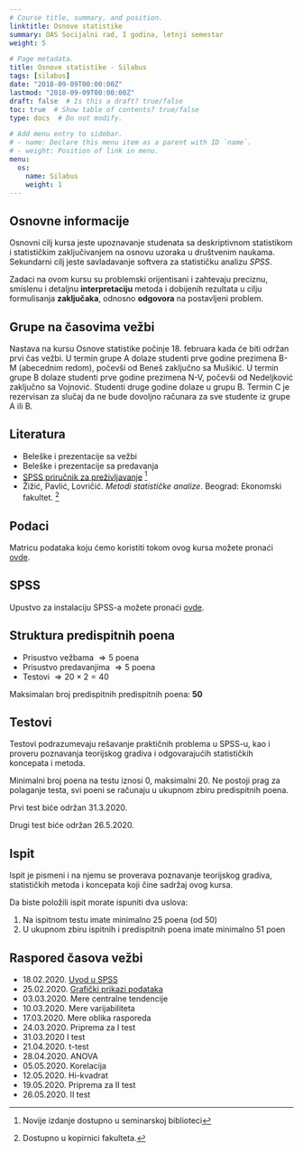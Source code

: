 ```yaml
---
# Course title, summary, and position.
linktitle: Osnove statistike
summary: OAS Socijalni rad, I godina, letnji semestar
weight: 5

# Page metadata.
title: Osnove statistike - Silabus
tags: [silabus]
date: "2018-09-09T00:00:00Z"
lastmod: "2018-09-09T00:00:00Z"
draft: false  # Is this a draft? true/false
toc: true  # Show table of contents? true/false
type: docs  # Do not modify.

# Add menu entry to sidebar.
# - name: Declare this menu item as a parent with ID `name`.
# - weight: Position of link in menu.
menu:
  os:
    name: Silabus
    weight: 1
---
```


## Osnovne informacije

Osnovni cilj kursa jeste upoznavanje studenata sa deskriptivnom statistikom i statističkim zaključivanjem na osnovu uzoraka u društvenim naukama. Sekundarni cilj jeste savladavanje softvera za statističku analizu *SPSS*.

Zadaci na ovom kursu su problemski orijentisani i zahtevaju preciznu, smislenu i detaljnu **interpretaciju** metoda i dobijenih rezultata u cilju formulisanja **zaključaka**, odnosno **odgovora** na postavljeni problem.

## Grupe na časovima vežbi

 Nastava na kursu Osnove statistike počinje 18. februara kada će biti održan prvi čas vežbi. U termin grupe A dolaze studenti prve godine prezimena B-M (abecednim redom), počevši od Beneš zaključno sa Mušikić. U termin grupe B dolaze studenti prve godine prezimena N-V, počevši od Nedeljković zaključno sa Vojnović. Studenti druge godine dolaze u grupu B. Termin C je rezervisan za slučaj da ne bude dovoljno računara za sve studente iz grupe A ili B.




## Literatura

- Beleške i prezentacije sa vežbi
- Beleške i prezentacije sa predavanja
- [SPSS priručnik za preživljavanje](https://s.atomasevic.com/files/os-spss.pdf) [^1]
- Žižić, Pavlić, Lovričić. *Metodi statističke analize*. Beograd: Ekonomski fakultet. [^2]

[^1]: Novije izdanje dostupno u seminarskoj biblioteci

[^2]: Dostupno u kopirnici fakulteta.

## Podaci

Matricu podataka koju ćemo koristiti tokom ovog kursa možete pronaći [ovde](https://s.atomasevic.com/files/ess.sav).

## SPSS

Upustvo za instalaciju SPSS-a možete pronaći [ovde](https://s.atomasevic.com/files/os-instalacija.pdf).


## Struktura predispitnih poena

- Prisustvo vežbama $\Rightarrow 5$ poena
- Prisustvo predavanjima $\Rightarrow 5$ poena
- Testovi $\Rightarrow 20 \times 2 = 40$

Maksimalan broj predispitnih predispitnih poena: **50**


## Testovi

Testovi podrazumevaju rešavanje praktičnih problema u SPSS-u, kao i proveru poznavanja teorijskog gradiva i odgovarajućih statističkih koncepata i metoda.

Minimalni broj poena na testu iznosi 0, maksimalni 20. Ne postoji prag za polaganje testa, svi poeni se računaju u ukupnom zbiru predispitnih poena.

Prvi test biće održan 31.3.2020.

Drugi test biće održan 26.5.2020.


## Ispit

Ispit je pismeni i na njemu se proverava poznavanje teorijskog gradiva, statističkih metoda i koncepata koji čine sadržaj ovog kursa.

Da biste položili ispit morate ispuniti dva uslova:

1. Na ispitnom testu imate minimalno 25 poena (od 50)
2. U ukupnom zbiru ispitnih i predispitnih poena imate minimalno 51 poen


## Raspored časova vežbi

- 18.02.2020. [Uvod u SPSS](os01.html)
- 25.02.2020. [Grafički prikazi podataka](os02.html)
- 03.03.2020. Mere centralne tendencije
- 10.03.2020. Mere varijabiliteta
- 17.03.2020. Mere oblika rasporeda
- 24.03.2020. Priprema za I test
- 31.03.2020  I test
- 21.04.2020. t-test
- 28.04.2020. ANOVA
- 05.05.2020. Korelacija
- 12.05.2020. Hi-kvadrat
- 19.05.2020. Priprema za II test
- 26.05.2020. II test
